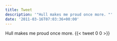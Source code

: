 ```yaml
---
title: Tweet
description: '"Hull makes me proud once more. "'
date: '2011-03-16T07:03:36+00:00'
---
```

Hull makes me proud once more. 
      {{< tweet 0 0 >}}
    
